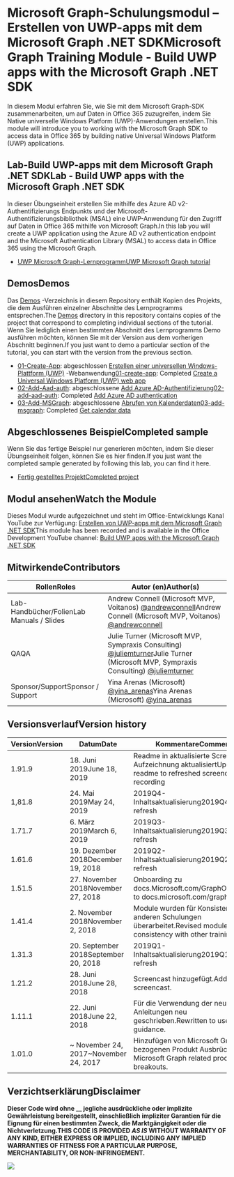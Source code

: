 # <a name="microsoft-graph-training-module---build-uwp-apps-with-the-microsoft-graph-net-sdk"></a><span data-ttu-id="9e981-101">Microsoft Graph-Schulungsmodul – Erstellen von UWP-apps mit dem Microsoft Graph .NET SDK</span><span class="sxs-lookup"><span data-stu-id="9e981-101">Microsoft Graph Training Module - Build UWP apps with the Microsoft Graph .NET SDK</span></span>

<span data-ttu-id="9e981-102">In diesem Modul erfahren Sie, wie Sie mit dem Microsoft Graph-SDK zusammenarbeiten, um auf Daten in Office 365 zuzugreifen, indem Sie Native universelle Windows Platform (UWP)-Anwendungen erstellen.</span><span class="sxs-lookup"><span data-stu-id="9e981-102">This module will introduce you to working with the Microsoft Graph SDK to access data in Office 365 by building native Universal Windows Platform (UWP) applications.</span></span>

## <a name="lab---build-uwp-apps-with-the-microsoft-graph-net-sdk"></a><span data-ttu-id="9e981-103">Lab-Build UWP-apps mit dem Microsoft Graph .NET SDK</span><span class="sxs-lookup"><span data-stu-id="9e981-103">Lab - Build UWP apps with the Microsoft Graph .NET SDK</span></span>

<span data-ttu-id="9e981-104">In dieser Übungseinheit erstellen Sie mithilfe des Azure AD v2-Authentifizierungs Endpunkts und der Microsoft-Authentifizierungsbibliothek (MSAL) eine UWP-Anwendung für den Zugriff auf Daten in Office 365 mithilfe von Microsoft Graph.</span><span class="sxs-lookup"><span data-stu-id="9e981-104">In this lab you will create a UWP application using the Azure AD v2 authentication endpoint and the Microsoft Authentication Library (MSAL) to access data in Office 365 using the Microsoft Graph.</span></span>

- [<span data-ttu-id="9e981-105">UWP Microsoft Graph-Lernprogramm</span><span class="sxs-lookup"><span data-stu-id="9e981-105">UWP Microsoft Graph tutorial</span></span>](https://docs.microsoft.com/graph/tutorials/uwp)

## <a name="demos"></a><span data-ttu-id="9e981-106">Demos</span><span class="sxs-lookup"><span data-stu-id="9e981-106">Demos</span></span>

<span data-ttu-id="9e981-107">Das [Demos](./Demos) -Verzeichnis in diesem Repository enthält Kopien des Projekts, die dem Ausführen einzelner Abschnitte des Lernprogramms entsprechen.</span><span class="sxs-lookup"><span data-stu-id="9e981-107">The [Demos](./Demos) directory in this repository contains copies of the project that correspond to completing individual sections of the tutorial.</span></span> <span data-ttu-id="9e981-108">Wenn Sie lediglich einen bestimmten Abschnitt des Lernprogramms Demo ausführen möchten, können Sie mit der Version aus dem vorherigen Abschnitt beginnen.</span><span class="sxs-lookup"><span data-stu-id="9e981-108">If you just want to demo a particular section of the tutorial, you can start with the version from the previous section.</span></span>

- <span data-ttu-id="9e981-109">[01-Create-App](Demos/01-create-app): abgeschlossen [Erstellen einer universellen Windows-Plattform (UWP)](https://docs.microsoft.com/graph/tutorials/uwp?tutorial-step=1) -Webanwendung</span><span class="sxs-lookup"><span data-stu-id="9e981-109">[01-create-app](Demos/01-create-app): Completed [Create a Universal Windows Platform (UWP) web app](https://docs.microsoft.com/graph/tutorials/uwp?tutorial-step=1)</span></span>
- <span data-ttu-id="9e981-110">[02-Add-Aad-auth](Demos/02-add-aad-auth): abgeschlossene [Add Azure AD-Authentifizierung](https://docs.microsoft.com/graph/tutorials/uwp?tutorial-step=3)</span><span class="sxs-lookup"><span data-stu-id="9e981-110">[02-add-aad-auth](Demos/02-add-aad-auth): Completed [Add Azure AD authentication](https://docs.microsoft.com/graph/tutorials/uwp?tutorial-step=3)</span></span>
- <span data-ttu-id="9e981-111">[03-Add-MSGraph](Demos/03-add-msgraph): abgeschlossene [Abrufen von Kalenderdaten](https://docs.microsoft.com/graph/tutorials/uwp?tutorial-step=4)</span><span class="sxs-lookup"><span data-stu-id="9e981-111">[03-add-msgraph](Demos/03-add-msgraph): Completed [Get calendar data](https://docs.microsoft.com/graph/tutorials/uwp?tutorial-step=4)</span></span>

## <a name="completed-sample"></a><span data-ttu-id="9e981-112">Abgeschlossenes Beispiel</span><span class="sxs-lookup"><span data-stu-id="9e981-112">Completed sample</span></span>

<span data-ttu-id="9e981-113">Wenn Sie das fertige Beispiel nur generieren möchten, indem Sie dieser Übungseinheit folgen, können Sie es hier finden.</span><span class="sxs-lookup"><span data-stu-id="9e981-113">If you just want the completed sample generated by following this lab, you can find it here.</span></span>

- [<span data-ttu-id="9e981-114">Fertig gestelltes Projekt</span><span class="sxs-lookup"><span data-stu-id="9e981-114">Completed project</span></span>](Demos/03-add-msgraph)

## <a name="watch-the-module"></a><span data-ttu-id="9e981-115">Modul ansehen</span><span class="sxs-lookup"><span data-stu-id="9e981-115">Watch the Module</span></span>

<span data-ttu-id="9e981-116">Dieses Modul wurde aufgezeichnet und steht im Office-Entwicklungs Kanal YouTube zur Verfügung: [Erstellen von UWP-apps mit dem Microsoft Graph .NET SDK](https://youtu.be/oBYCBxkWMRA)</span><span class="sxs-lookup"><span data-stu-id="9e981-116">This module has been recorded and is available in the Office Development YouTube channel: [Build UWP apps with the Microsoft Graph .NET SDK](https://youtu.be/oBYCBxkWMRA)</span></span>

## <a name="contributors"></a><span data-ttu-id="9e981-117">Mitwirkende</span><span class="sxs-lookup"><span data-stu-id="9e981-117">Contributors</span></span>

|        <span data-ttu-id="9e981-118">Rollen</span><span class="sxs-lookup"><span data-stu-id="9e981-118">Roles</span></span>         |                                           <span data-ttu-id="9e981-119">Autor (en)</span><span class="sxs-lookup"><span data-stu-id="9e981-119">Author(s)</span></span>                                           |
| -------------------- | --------------------------------------------------------------------------------------------- |
| <span data-ttu-id="9e981-120">Lab-Handbücher/Folien</span><span class="sxs-lookup"><span data-stu-id="9e981-120">Lab Manuals / Slides</span></span> | <span data-ttu-id="9e981-121">Andrew Connell (Microsoft MVP, Voitanos) [@andrewconnell](//github.com/andrewconnell)</span><span class="sxs-lookup"><span data-stu-id="9e981-121">Andrew Connell (Microsoft MVP, Voitanos) [@andrewconnell](//github.com/andrewconnell)</span></span>         |
| <span data-ttu-id="9e981-122">QA</span><span class="sxs-lookup"><span data-stu-id="9e981-122">QA</span></span>                   | <span data-ttu-id="9e981-123">Julie Turner (Microsoft MVP, Sympraxis Consulting) [@juliemturner](//github.com/juliemturner)</span><span class="sxs-lookup"><span data-stu-id="9e981-123">Julie Turner (Microsoft MVP, Sympraxis Consulting) [@juliemturner](//github.com/juliemturner)</span></span> |
| <span data-ttu-id="9e981-124">Sponsor/Support</span><span class="sxs-lookup"><span data-stu-id="9e981-124">Sponsor / Support</span></span>    | <span data-ttu-id="9e981-125">Yina Arenas (Microsoft) [@yina_arenas](//github.com//github.com/yina_arenas)</span><span class="sxs-lookup"><span data-stu-id="9e981-125">Yina Arenas (Microsoft) [@yina_arenas](//github.com//github.com/yina_arenas)</span></span>                  |

## <a name="version-history"></a><span data-ttu-id="9e981-126">Versionsverlauf</span><span class="sxs-lookup"><span data-stu-id="9e981-126">Version history</span></span>

| <span data-ttu-id="9e981-127">Version</span><span class="sxs-lookup"><span data-stu-id="9e981-127">Version</span></span> |        <span data-ttu-id="9e981-128">Datum</span><span class="sxs-lookup"><span data-stu-id="9e981-128">Date</span></span>        |                       <span data-ttu-id="9e981-129">Kommentare</span><span class="sxs-lookup"><span data-stu-id="9e981-129">Comments</span></span>                       |
| ------- | ------------------ | ---------------------------------------------------- |
| <span data-ttu-id="9e981-130">1.9</span><span class="sxs-lookup"><span data-stu-id="9e981-130">1.9</span></span>     | <span data-ttu-id="9e981-131">18. Juni 2019</span><span class="sxs-lookup"><span data-stu-id="9e981-131">June 18, 2019</span></span>      | <span data-ttu-id="9e981-132">Readme in aktualisierte Screencast-Aufzeichnung aktualisiert</span><span class="sxs-lookup"><span data-stu-id="9e981-132">Updated readme to refreshed screencast recording</span></span>     |
| <span data-ttu-id="9e981-133">1,8</span><span class="sxs-lookup"><span data-stu-id="9e981-133">1.8</span></span>     | <span data-ttu-id="9e981-134">24. Mai 2019</span><span class="sxs-lookup"><span data-stu-id="9e981-134">May 24, 2019</span></span>       | <span data-ttu-id="9e981-135">2019Q4-Inhaltsaktualisierung</span><span class="sxs-lookup"><span data-stu-id="9e981-135">2019Q4 content refresh</span></span>                               |
| <span data-ttu-id="9e981-136">1.7</span><span class="sxs-lookup"><span data-stu-id="9e981-136">1.7</span></span>     | <span data-ttu-id="9e981-137">6. März 2019</span><span class="sxs-lookup"><span data-stu-id="9e981-137">March 6, 2019</span></span>      | <span data-ttu-id="9e981-138">2019Q3-Inhaltsaktualisierung</span><span class="sxs-lookup"><span data-stu-id="9e981-138">2019Q3 content refresh</span></span>                               |
| <span data-ttu-id="9e981-139">1.6</span><span class="sxs-lookup"><span data-stu-id="9e981-139">1.6</span></span>     | <span data-ttu-id="9e981-140">19. Dezember 2018</span><span class="sxs-lookup"><span data-stu-id="9e981-140">December 19, 2018</span></span>  | <span data-ttu-id="9e981-141">2019Q2-Inhaltsaktualisierung</span><span class="sxs-lookup"><span data-stu-id="9e981-141">2019Q2 content refresh</span></span>                               |
| <span data-ttu-id="9e981-142">1.5</span><span class="sxs-lookup"><span data-stu-id="9e981-142">1.5</span></span>     | <span data-ttu-id="9e981-143">27. November 2018</span><span class="sxs-lookup"><span data-stu-id="9e981-143">November 27, 2018</span></span>  | <span data-ttu-id="9e981-144">Onboarding zu docs.Microsoft.com/Graph</span><span class="sxs-lookup"><span data-stu-id="9e981-144">Onboarded to docs.microsoft.com/graph</span></span>                |
| <span data-ttu-id="9e981-145">1.4</span><span class="sxs-lookup"><span data-stu-id="9e981-145">1.4</span></span>     | <span data-ttu-id="9e981-146">2. November 2018</span><span class="sxs-lookup"><span data-stu-id="9e981-146">November 2, 2018</span></span>   | <span data-ttu-id="9e981-147">Module wurden für Konsistenz mit anderen Schulungen überarbeitet.</span><span class="sxs-lookup"><span data-stu-id="9e981-147">Revised modules for consistency with other training.</span></span> |
| <span data-ttu-id="9e981-148">1.3</span><span class="sxs-lookup"><span data-stu-id="9e981-148">1.3</span></span>     | <span data-ttu-id="9e981-149">20. September 2018</span><span class="sxs-lookup"><span data-stu-id="9e981-149">September 20, 2018</span></span> | <span data-ttu-id="9e981-150">2019Q1-Inhaltsaktualisierung</span><span class="sxs-lookup"><span data-stu-id="9e981-150">2019Q1 content refresh</span></span>                               |
| <span data-ttu-id="9e981-151">1.2</span><span class="sxs-lookup"><span data-stu-id="9e981-151">1.2</span></span>     | <span data-ttu-id="9e981-152">28. Juni 2018</span><span class="sxs-lookup"><span data-stu-id="9e981-152">June 28, 2018</span></span>      | <span data-ttu-id="9e981-153">Screencast hinzugefügt.</span><span class="sxs-lookup"><span data-stu-id="9e981-153">Added screencast.</span></span>                                    |
| <span data-ttu-id="9e981-154">1.1</span><span class="sxs-lookup"><span data-stu-id="9e981-154">1.1</span></span>     | <span data-ttu-id="9e981-155">22. Juni 2018</span><span class="sxs-lookup"><span data-stu-id="9e981-155">June 22, 2018</span></span>      | <span data-ttu-id="9e981-156">Für die Verwendung der neuesten Anleitungen neu geschrieben.</span><span class="sxs-lookup"><span data-stu-id="9e981-156">Rewritten to use latest guidance.</span></span>                    |
| <span data-ttu-id="9e981-157">1.0</span><span class="sxs-lookup"><span data-stu-id="9e981-157">1.0</span></span>     | <span data-ttu-id="9e981-158">~ November 24, 2017</span><span class="sxs-lookup"><span data-stu-id="9e981-158">~November 24, 2017</span></span> | <span data-ttu-id="9e981-159">Hinzufügen von Microsoft Graph-bezogenen Produkt Ausbrüchen.</span><span class="sxs-lookup"><span data-stu-id="9e981-159">Add Microsoft Graph related product breakouts.</span></span>       |

## <a name="disclaimer"></a><span data-ttu-id="9e981-160">Verzichtserklärung</span><span class="sxs-lookup"><span data-stu-id="9e981-160">Disclaimer</span></span>

<span data-ttu-id="9e981-161">**Dieser Code wird ohne __ jegliche ausdrückliche oder implizite Gewährleistung bereitgestellt, einschließlich impliziter Garantien für die Eignung für einen bestimmten Zweck, die Marktgängigkeit oder die Nichtverletzung.**</span><span class="sxs-lookup"><span data-stu-id="9e981-161">**THIS CODE IS PROVIDED _AS IS_ WITHOUT WARRANTY OF ANY KIND, EITHER EXPRESS OR IMPLIED, INCLUDING ANY IMPLIED WARRANTIES OF FITNESS FOR A PARTICULAR PURPOSE, MERCHANTABILITY, OR NON-INFRINGEMENT.**</span></span>

<!-- markdownlint-disable MD033 -->
<img src="https://telemetry.sharepointpnp.com/msgraph-training-uwp" />
